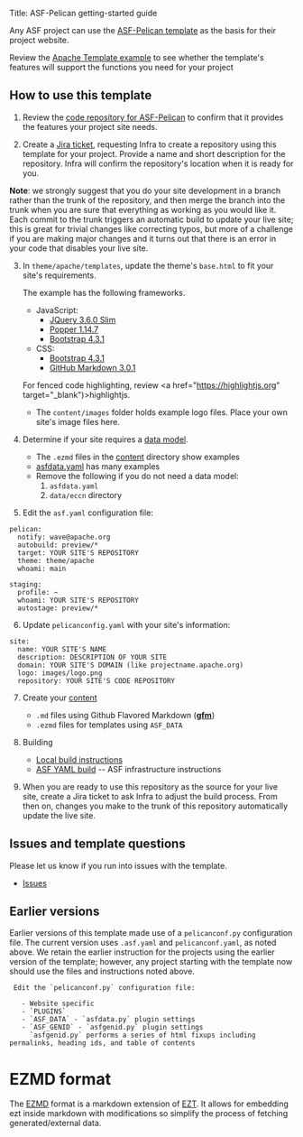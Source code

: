 Title: ASF-Pelican getting-started guide

Any ASF project can use the [ASF-Pelican template](asf-pelican.html) as the basis for their project website. 

Review the [Apache Template example](https://template.staged.apache.org/) to see whether the template's features will support the functions you need for your project


## How to use this template

1. Review the <a href="https://github.com/apache/template-site" target="_blank">code repository for ASF-Pelican</a> to confirm that it provides the features your project site needs.

2. Create a <a href="https://issues.apache.org/jira/Jira" target="_blank">Jira ticket</a>, requesting Infra to create a repository using this template for your project. Provide a name and short description for the repository. Infra will confirm the repository's location when it is ready for you.

**Note**: we strongly suggest that you do your site development in a branch rather than the trunk of the repository, and then merge the branch into the trunk when you are sure that everything as working as you would like it. Each commit to the trunk triggers an automatic build to update your live site; this is great for trivial changes like correcting typos, but more of a challenge if you are making major changes and it turns out that there is an error in your code that disables your live site. 

<!--- Review [ASF Pelican feature branches](asf-pelican-branches.html). --->

3. In `theme/apache/templates`, update the theme's `base.html` to fit your site's requirements.

   The example has the following frameworks.

     - JavaScript:
       - [JQuery 3.6.0 Slim](https://code.jquery.com/jquery-3.6.0.slim.js)
       - [Popper 1.14.7](https://cdnjs.cloudflare.com/ajax/libs/popper.js/1.14.7/umd/popper.js)
       - [Bootstrap 4.3.1](https://stackpath.bootstrapcdn.com/bootstrap/4.3.1/js/bootstrap.js)
     - CSS:
       - [Bootstrap 4.3.1](https://stackpath.bootstrapcdn.com/bootstrap/4.3.1/css/bootstrap.css)
       - [GitHub Markdown 3.0.1](https://cdnjs.cloudflare.com/ajax/libs/github-markdown-css/3.0.1/github-markdown.css)

     For fenced code highlighting, review <a href="https://highlightjs.org" target="_blank")>highlightjs</a>.

   - The `content/images` folder holds example logo files. Place your own site's image files here.

4. Determine if your site requires a [data model](https://infra.apache.org/asf-pelican-data.html).

   - The `.ezmd` files in the <a href="https://github.com/apache/template-site/tree/main/content" target="_blank">content</a> directory show examples
   - <a href="https://github.com/apache/template-site/blob/main/asfdata.yaml" target="_blank">asfdata.yaml</a> has many examples
   - Remove the following if you do not need a data model:
     1. `asfdata.yaml`
     2. `data/eccn` directory

5. Edit the `asf.yaml` configuration file:

```
pelican:
  notify: wave@apache.org
  autobuild: preview/*
  target: YOUR SITE'S REPOSITORY
  theme: theme/apache
  whoami: main

staging:
  profile: ~
  whoami: YOUR SITE'S REPOSITORY
  autostage: preview/*
```

6. Update `pelicanconfig.yaml` with your site's information:

```
site:
  name: YOUR SITE'S NAME
  description: DESCRIPTION OF YOUR SITE
  domain: YOUR SITE'S DOMAIN (like projectname.apache.org)
  logo: images/logo.png 
  repository: YOUR SITE'S CODE REPOSITORY
```

7. Create your [content](content)

   - `.md` files using Github Flavored Markdown ([**gfm**](https://infra.apache.org/gfm.html))
   - `.ezmd` files for templates using `ASF_DATA`

8. Building

   - [Local build instructions](https://infra.apache.org/asf-pelican-local.html)
   - [ASF YAML build](.asf.yaml) -- ASF infrastructure instructions

9. When you are ready to use this repository as the source for your live site, create a Jira ticket to ask Infra to adjust the build process. From then on, changes you make to the trunk of this repository automatically update the live site.

## Issues and template questions

Please let us know if you run into issues with the template.

   - [Issues](https://github.com/apache/template-site/issues)

## Earlier versions

Earlier versions of this template made use of a `pelicanconf.py` configuration file. The current version uses `.asf.yaml` and `pelicanconf.yaml`, as noted above. We retain the earlier instruction for the projects using the earlier version of the template; however, any project starting with the template now should use the files and instructions noted above.

```
 Edit the `pelicanconf.py` configuration file:

   - Website specific
   - `PLUGINS`
   - `ASF_DATA` - `asfdata.py` plugin settings
   - `ASF_GENID` - `asfgenid.py` plugin settings
     `asfgenid.py` performs a series of html fixups including permalinks, heading ids, and table of contents
```

# EZMD format

The [EZMD](https://infra.apache.org/asf-pelican-build.html#ezmd) format is a markdown extension of [EZT](https://github.com/gstein/ezt/blob/wiki/Syntax.md). 
It allows for embedding ezt inside markdown with modifications so simplify the process of fetching generated/external data.
